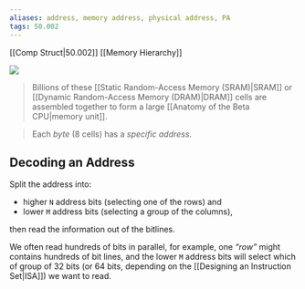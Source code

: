 ```yaml
---
aliases: address, memory address, physical address, PA
tags: 50.002
---
```

[[Comp Struct|50.002]]
[[Memory Hierarchy]]

![](https://dropbox.com/s/kc5atqtnyuo5dg7/decoding.png?raw=1)

> Billions of these [[Static Random-Access Memory (SRAM)|SRAM]] or [[Dynamic Random-Access Memory (DRAM)|DRAM]] cells are assembled together to form a large [[Anatomy of the Beta CPU|memory unit]]. 

> Each _byte_ (8 cells) has a _specific address_.

## Decoding an Address
Split the address into:
- higher `N` address bits (selecting one of the rows) and 
- lower `M` address bits (selecting a group of the columns), 

then read the information out of the bitlines.

We often read hundreds of bits in parallel, for example, one _“row”_ might contains hundreds of bit lines, and the lower `M` address bits will select which of group of 32 bits (or 64 bits, depending on the [[Designing an Instruction Set|ISA]]) we want to read.